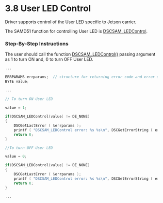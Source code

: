 # 3.8 User LED Control

Driver supports control of the User LED specific to Jetson carrier.‌

The SAMD51 function for controlling User LED is [DSCSAM\_LEDControl](../9.-samd51-apis/dscsam_ledcontrol.md).‌

### Step-By-Step Instructions <a href="#step-by-step-instructions" id="step-by-step-instructions"></a>

The user should call the function [DSCSAM\_LEDControl()](../9.-samd51-apis/dscsam_ledcontrol.md) passing argument as 1 to turn ON and, 0 to turn OFF User LED.

```c
... 

ERRPARAMS errparams;  // structure for returning error code and error string
BYTE value;

...

// To turn ON User LED

value = 1;
 
if(DSCSAM_LEDControl(value) != DE_NONE)
{
    DSCGetLastError ( &errparams );
    printf ( "DSCSAM_LEDControl error: %s %s\n", DSCGetErrorString ( errparams.ErrCode ), errparams.errstring );
    return 0;
}

//To turn OFF User LED

value = 0;

if(DSCSAM_LEDControl(value) != DE_NONE)
{
    DSCGetLastError ( &errparams );
    printf ( "DSCSAM_LEDControl error: %s %s\n", DSCGetErrorString ( errparams.ErrCode ), errparams.errstring );
    return 0;
}

...
```
